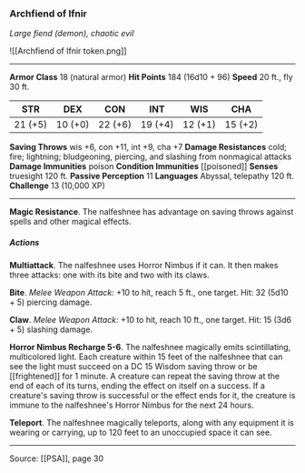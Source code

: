 ### Archfiend of Ifnir
_Large fiend (demon), chaotic evil_

![[Archfiend of Ifnir token.png]]




---

**Armor Class** 18 (natural armor)
**Hit Points** 184 (16d10 + 96)
**Speed** 20 ft., fly 30 ft.

| STR     | DEX     | CON     | INT     | WIS     | CHA     |
|---------|---------|---------|---------|---------|---------|
| 21 (+5) | 10 (+0) | 22 (+6) | 19 (+4) | 12 (+1) | 15 (+2) |

**Saving Throws** wis +6, con +11, int +9, cha +7
**Damage Resistances** cold; fire; lightning; bludgeoning, piercing, and slashing from nonmagical attacks
**Damage Immunities** poison
**Condition Immunities** [[poisoned]]
**Senses** truesight 120 ft.
**Passive Perception** 11
**Languages** Abyssal, telepathy 120 ft.
**Challenge** 13 (10,000 XP)

---

**Magic Resistance**. The nalfeshnee has advantage on saving throws against spells and other magical effects.

##### Actions
**Multiattack**. The nalfeshnee uses Horror Nimbus if it can. It then makes three attacks: one with its bite and two with its claws.

**Bite**. _Melee Weapon Attack:_ +10 to hit, reach 5 ft., one target. Hit: 32 (5d10 + 5) piercing damage.

**Claw**. _Melee Weapon Attack:_ +10 to hit, reach 10 ft., one target. Hit: 15 (3d6 + 5) slashing damage.

**Horror Nimbus Recharge 5-6**. The nalfeshnee magically emits scintillating, multicolored light. Each creature within 15 feet of the nalfeshnee that can see the light must succeed on a DC 15 Wisdom saving throw or be [[frightened]] for 1 minute. A creature can repeat the saving throw at the end of each of its turns, ending the effect on itself on a success. If a creature's saving throw is successful or the effect ends for it, the creature is immune to the nalfeshnee's Horror Nimbus for the next 24 hours.

**Teleport**. The nalfeshnee magically teleports, along with any equipment it is wearing or carrying, up to 120 feet to an unoccupied space it can see.


---

Source: [[PSA]], page 30